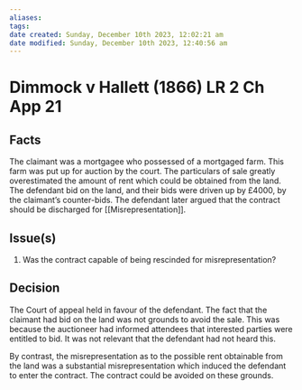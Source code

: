 ```yaml
---
aliases: 
tags: 
date created: Sunday, December 10th 2023, 12:02:21 am
date modified: Sunday, December 10th 2023, 12:40:56 am
---
```


# Dimmock v Hallett (1866) LR 2 Ch App 21

## Facts

The claimant was a mortgagee who possessed of a mortgaged farm. This farm was put up for auction by the court. The particulars of sale greatly overestimated the amount of rent which could be obtained from the land. The defendant bid on the land, and their bids were driven up by £4000, by the claimant’s counter-bids. The defendant later argued that the contract should be discharged for [[Misrepresentation]].

## Issue(s)

1. Was the contract capable of being rescinded for misrepresentation?

## Decision

The Court of appeal held in favour of the defendant. The fact that the claimant had bid on the land was not grounds to avoid the sale. This was because the auctioneer had informed attendees that interested parties were entitled to bid. It was not relevant that the defendant had not heard this.

By contrast, the misrepresentation as to the possible rent obtainable from the land was a substantial misrepresentation which induced the defendant to enter the contract. The contract could be avoided on these grounds.
